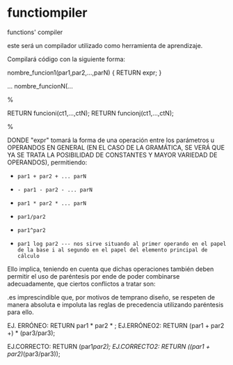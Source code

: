 # functiompiler
functions' compiler

este será un compilador utilizado como herramienta de aprendizaje.

Compilará código con la siguiente forma:

nombre_funcion1(par1,par2,...,parN) {
  RETURN expr;
}

...
nombre_funcionN(...

%

RETURN funcioni(ct1,...,ctN);
RETURN funcionj(ct1,...,ctN);

%

DONDE "expr" tomará la forma de una operación entre los parámetros u OPERANDOS EN GENERAL (EN EL CASO DE LA GRAMÁTICA, SE VERÁ QUE YA SE TRATA LA POSIBILIDAD DE CONSTANTES Y MAYOR VARIEDAD DE OPERANDOS), permitiendo:
-     par1 + par2 + ... parN
-     - par1 - par2 - ... parN
-     par1 * par2 * ... parN
-     par1/par2
-     par1^par2
-     par1 log par2 --- nos sirve situando al primer operando en el papel de la base i al segundo en el papel del elemento principal de cálculo

Ello implica, teniendo en cuenta que dichas operaciones también deben permitir el uso de paréntesis
por ende de poder combinarse adecuadamente, que ciertos conflictos a tratar son:

.es imprescindible que, por motivos de temprano diseño, se respeten de manera absoluta e impoluta las reglas de precedencia utilizando paréntesis para ello.

EJ. ERRÓNEO: RETURN par1 * par2 *
;
EJ.ERRÓNEO2: RETURN (par1 + par2 +) * (par3/par3);

EJ.CORRECTO: RETURN (par1*par2);
EJ.CORRECTO2: RETURN ((par1 + par2)*(par3/par3));

